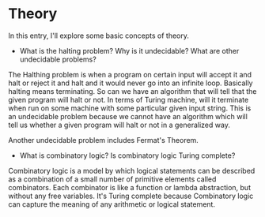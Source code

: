 # Theory

In this entry, I'll explore some basic concepts of theory. 

- What is the halting problem? Why is it undecidable? What are other undecidable problems?

The Halthing problem is when a program on certain input will accept it and halt or reject it and halt and it would never go into an infinite loop. Basically halting means terminating. So can we have an algorithm that will tell that the given program will halt or not. In terms of Turing machine, will it terminate when run on some machine with some particular given input string. This is an undecidable problem because we cannot have an algorithm which will tell us whether a given program will halt or not in a generalized way.

Another undecidable problem includes Fermat's Theorem.

- What is combinatory logic? Is combinatory logic Turing complete?

Combinatory logic is a model by which logical statements can be described as a combination of a small number of primitive elements called combinators. Each combinator is like a function or lambda abstraction, but without any free variables. It's Turing complete because Combinatory logic can capture the meaning of any arithmetic or logical statement.


